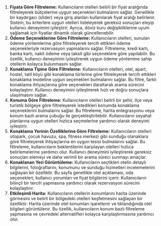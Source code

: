 1. **Fiyata Göre Filtreleme:** Kullanıcıların otelleri belirli bir fiyat aralığında filtreleyerek bütçelerine uygun seçenekleri bulmalarını sağlar. Genellikle bir kaydırgacı (slider) veya giriş alanları kullanılarak fiyat aralığı belirlenir. Sistem, bu kriterlere uygun otelleri listeleyerek gereksiz sonuçları eleyip kullanıcı deneyimini iyileştirir. Ayrıca, döviz kuru değişikliklerine uyum sağlamak için fiyatlar dinamik olarak güncellenebilir.
2. **Ödeme Seçeneklerine Göre Filtreleme:** Kullanıcıların otelleri, sunulan ödeme yöntemlerine göre filtreleyerek tercih ettikleri ödeme seçenekleriyle rezervasyon yapmalarını sağlar. Filtreleme, kredi kartı, banka kartı, nakit ödeme veya taksit gibi seçeneklere göre yapılabilir. Bu özellik, kullanıcı deneyimini iyileştirerek uygun ödeme yöntemine sahip otellerin kolayca bulunmasını sağlar.
3. **Konaklama Tipine Göre Filtreleme:** Kullanıcıların otelleri, otel, apart, hostel, tatil köyü gibi konaklama türlerine göre filtreleyerek tercih ettikleri konaklama modeline uygun seçenekleri bulmalarını sağlar. Bu filtre, farklı konaklama ihtiyaçlarına göre seçenekleri daraltarak arama sürecini kolaylaştırır. Kullanıcı deneyimini iyileştirerek hızlı ve doğru sonuçlara ulaşılmasını sağlar.
4. **Konuma Göre Filtreleme:** Kullanıcıların otelleri belirli bir şehir, ilçe veya turistik bölgeye göre filtreleyerek istedikleri konumda konaklama seçeneklerini bulmalarını sağlar. Bu filtreleme, harita entegrasyonu veya konum bazlı arama çubuğu ile gerçekleştirilebilir. Kullanıcıların seyahat planlarına uygun otelleri hızlıca seçmelerine yardımcı olarak deneyimi iyileştirir.
5. **Konaklama Yerinin Özelliklerine Göre Filtreleme:** Kullanıcıların otelleri otopark, çocuk havuzu, spa, fitness merkezi gibi sunduğu olanaklara göre filtreleyerek ihtiyaçlarına en uygun tesisi bulmalarını sağlar. Bu filtreleme, kullanıcıların beklentilerini karşılayan otelleri hızlıca belirlemelerine yardımcı olur. Kullanıcı deneyimini iyileştirerek gereksiz sonuçları elemeyi ve daha verimli bir arama süreci sunmayı amaçlar.
6. **Konaklanan Yeri Görüntüleme:** Kullanıcıların seçtikleri otelin detaylı bilgilerini, fotoğraflarını, konumunu ve sunduğu hizmetleri incelemelerini sağlayan bir özelliktir. Bu sayfa genellikle otel açıklaması, oda seçenekleri, kullanıcı yorumları ve fiyat bilgilerini içerir. Kullanıcıların bilinçli bir tercih yapmasına yardımcı olarak rezervasyon sürecini kolaylaştırır.
7. **Etkileşimli Harita:** Kullanıcıların otellerin konumlarını harita üzerinde görmesini ve belirli bir bölgedeki otelleri keşfetmesini sağlayan bir özelliktir. Harita üzerinde otel konumları işaretlenir ve tıklandığında otel bilgileri görüntülenir. Bu özellik, kullanıcıların konum bazlı filtreleme yapmasına ve çevredeki alternatifleri kolayca karşılaştırmasına yardımcı olur.
